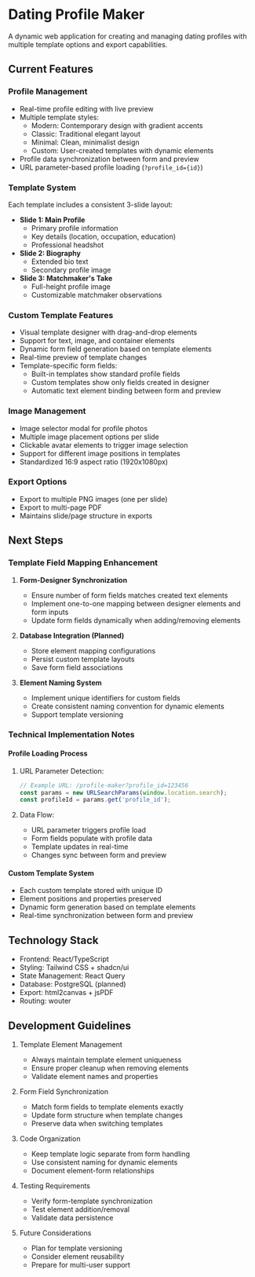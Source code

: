# Dating Profile Maker

A dynamic web application for creating and managing dating profiles with multiple template options and export capabilities.

## Current Features

### Profile Management
- Real-time profile editing with live preview
- Multiple template styles:
  - Modern: Contemporary design with gradient accents
  - Classic: Traditional elegant layout
  - Minimal: Clean, minimalist design
  - Custom: User-created templates with dynamic elements
- Profile data synchronization between form and preview
- URL parameter-based profile loading (`?profile_id={id}`)

### Template System
Each template includes a consistent 3-slide layout:
- **Slide 1: Main Profile**
  - Primary profile information
  - Key details (location, occupation, education)
  - Professional headshot
- **Slide 2: Biography**
  - Extended bio text
  - Secondary profile image
- **Slide 3: Matchmaker's Take**
  - Full-height profile image
  - Customizable matchmaker observations

### Custom Template Features
- Visual template designer with drag-and-drop elements
- Support for text, image, and container elements
- Dynamic form field generation based on template elements
- Real-time preview of template changes
- Template-specific form fields:
  - Built-in templates show standard profile fields
  - Custom templates show only fields created in designer
  - Automatic text element binding between form and preview

### Image Management
- Image selector modal for profile photos
- Multiple image placement options per slide
- Clickable avatar elements to trigger image selection
- Support for different image positions in templates
- Standardized 16:9 aspect ratio (1920x1080px)

### Export Options
- Export to multiple PNG images (one per slide)
- Export to multi-page PDF
- Maintains slide/page structure in exports

## Next Steps

### Template Field Mapping Enhancement
1. **Form-Designer Synchronization**
   - Ensure number of form fields matches created text elements
   - Implement one-to-one mapping between designer elements and form inputs
   - Update form fields dynamically when adding/removing elements

2. **Database Integration (Planned)**
   - Store element mapping configurations
   - Persist custom template layouts
   - Save form field associations

3. **Element Naming System**
   - Implement unique identifiers for custom fields
   - Create consistent naming convention for dynamic elements
   - Support template versioning

### Technical Implementation Notes

#### Profile Loading Process
1. URL Parameter Detection:
   ```typescript
   // Example URL: /profile-maker?profile_id=123456
   const params = new URLSearchParams(window.location.search);
   const profileId = params.get('profile_id');
   ```

2. Data Flow:
   - URL parameter triggers profile load
   - Form fields populate with profile data
   - Template updates in real-time
   - Changes sync between form and preview

#### Custom Template System
- Each custom template stored with unique ID
- Element positions and properties preserved
- Dynamic form generation based on template elements
- Real-time synchronization between form and preview

## Technology Stack
- Frontend: React/TypeScript
- Styling: Tailwind CSS + shadcn/ui
- State Management: React Query
- Database: PostgreSQL (planned)
- Export: html2canvas + jsPDF
- Routing: wouter

## Development Guidelines

1. Template Element Management
   - Always maintain template element uniqueness
   - Ensure proper cleanup when removing elements
   - Validate element names and properties

2. Form Field Synchronization
   - Match form fields to template elements exactly
   - Update form structure when template changes
   - Preserve data when switching templates

3. Code Organization
   - Keep template logic separate from form handling
   - Use consistent naming for dynamic elements
   - Document element-form relationships

4. Testing Requirements
   - Verify form-template synchronization
   - Test element addition/removal
   - Validate data persistence

5. Future Considerations
   - Plan for template versioning
   - Consider element reusability
   - Prepare for multi-user support